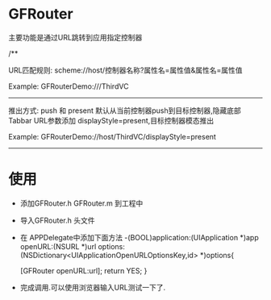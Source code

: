 # GFRouter

主要功能是通过URL跳转到应用指定控制器

/**
 
 URL匹配规则:  scheme://host/控制器名称?属性名=属性值&属性名=属性值
 
 Example:
 GFRouterDemo:///ThirdVC
 
 ------------------------------------------------------------
 
 推出方式: push 和 present
 默认从当前控制器push到目标控制器,隐藏底部Tabbar
 URL参数添加 displayStyle=present,目标控制器模态推出
 
 Example:
 GFRouterDemo://host/ThirdVC/displayStyle=present
 
 ------------------------------------------------------------
 
 
 # 使用

 - 添加GFRouter.h GFRouter.m 到工程中
 - 导入GFRouter.h 头文件
 - 在 APPDelegate中添加下面方法
   -(BOOL)application:(UIApplication *)app openURL:(NSURL *)url options:(NSDictionary<UIApplicationOpenURLOptionsKey,id> *)options{
    
    [GFRouter openURL:url];
      return YES;
   }
 - 完成调用.可以使用浏览器输入URL测试一下了.


